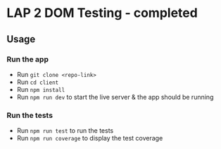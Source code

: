 # LAP 2 DOM Testing - completed

## Usage

### Run the app

- Run `git clone <repo-link>`
- Run `cd client`
- Run `npm install`
- Run `npm run dev` to start the live server & the app should be running 

### Run the tests

- Run `npm run test` to run the tests
- Run `npm run coverage` to display the test coverage
